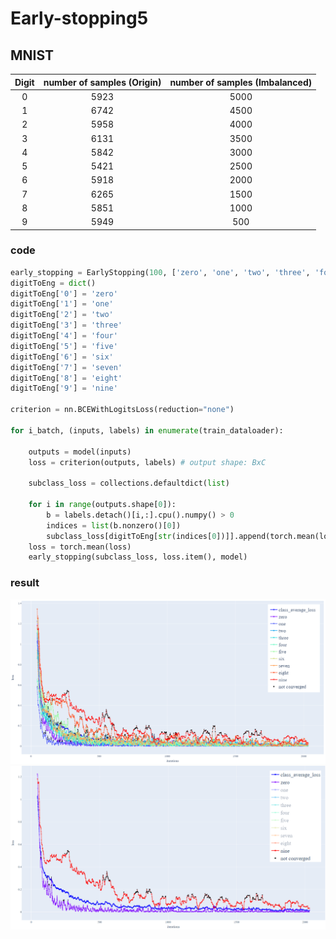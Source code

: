 # Early-stopping5

## MNIST
|Digit|number of samples (Origin)|number of samples (Imbalanced)|
|:------:|:------:|:------:|
|0|5923|5000|
|1|6742|4500|
|2|5958|4000|
|3|6131|3500|
|4|5842|3000|
|5|5421|2500|
|6|5918|2000|
|7|6265|1500|
|8|5851|1000|
|9|5949|500|

### code
```python
early_stopping = EarlyStopping(100, ['zero', 'one', 'two', 'three', 'four', 'five', 'six', 'seven', 'eight', 'nine'], deno=50, warmup=50)
digitToEng = dict()
digitToEng['0'] = 'zero'
digitToEng['1'] = 'one'
digitToEng['2'] = 'two'
digitToEng['3'] = 'three'
digitToEng['4'] = 'four'
digitToEng['5'] = 'five'
digitToEng['6'] = 'six'
digitToEng['7'] = 'seven'
digitToEng['8'] = 'eight'
digitToEng['9'] = 'nine'

criterion = nn.BCEWithLogitsLoss(reduction="none")

for i_batch, (inputs, labels) in enumerate(train_dataloader):

	outputs = model(inputs)
	loss = criterion(outputs, labels) # output shape: BxC

    subclass_loss = collections.defaultdict(list)

	for i in range(outputs.shape[0]):
		b = labels.detach()[i,:].cpu().numpy() > 0
        indices = list(b.nonzero()[0])
	    subclass_loss[digitToEng[str(indices[0])]].append(torch.mean(loss[i,:]))
	loss = torch.mean(loss)
	early_stopping(subclass_loss, loss.item(), model)
```

### result
![](image/mnist1~9.png "MNIST1~9")
![](image/mnist1&9.png "MNIST1&9")